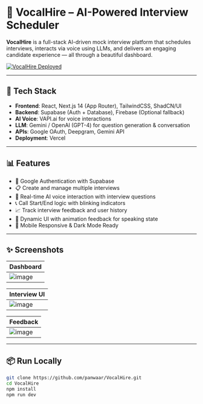# 🤖 VocalHire – AI-Powered Interview Scheduler

**VocalHire** is a full-stack AI-driven mock interview platform that schedules interviews, interacts via voice using LLMs, and delivers an engaging candidate experience — all through a beautiful dashboard.

[![VocalHire Deployed](https://img.shields.io/badge/Live-VocalHire-green?style=for-the-badge&logo=vercel)](https://vocal-hire.vercel.app/) 

---

## 🚀 Tech Stack

- **Frontend**: React, Next.js 14 (App Router), TailwindCSS, ShadCN/UI
- **Backend**: Supabase (Auth + Database), Firebase (Optional fallback)
- **AI Voice**: VAPI.ai for voice interactions
- **LLM**: Gemini / OpenAI (GPT-4) for question generation & conversation
- **APIs**: Google OAuth, Deepgram, Gemini API
- **Deployment**: Vercel

---

## 📊 Features

- 🔐 Google Authentication with Supabase
- 📋 Create and manage multiple interviews
- 🧠 Real-time AI voice interaction with interview questions
- 📞 Call Start/End logic with blinking indicators
- 📈 Track interview feedback and user history
- 💬 Dynamic UI with animation feedback for speaking state
- 📲 Mobile Responsive & Dark Mode Ready

---

## ✨ Screenshots

| Dashboard | 
|----------| 
| ![image](https://github.com/user-attachments/assets/a61dad29-e5a9-4dec-9a6d-56e7de4d9624) |


| Interview UI |
|----------| 
| ![image](https://github.com/user-attachments/assets/b69e60c4-be5b-4ada-954f-fc0da28a0f3d)

| Feedback |
|----------| 
| ![image](https://github.com/user-attachments/assets/d61136e7-d94c-415f-af82-3ef3471c2b64)
---

## 📦 Run Locally

```bash
git clone https://github.com/panwaar/VocalHire.git
cd VocalHire
npm install
npm run dev
